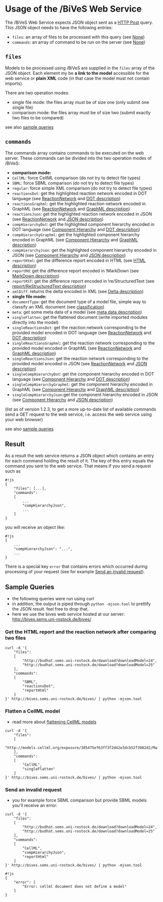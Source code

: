 Usage of the /BiVeS Web Service 
================================
The /BiVeS Web Service expects JSON object sent as a [HTTP Post](https://en.wikipedia.org/wiki/POST_%28HTTP%29) query. This JSON object needs to have the following entries:
* ```files```: an array of files to be processed with this query (see [None](#files))
* ```commands```: an array of command to be run on the server (see [None](#commands))

```files``` 
-----------------------------------------------------------------------------------
Models to be processed using /BiVeS are supplied in the ```files``` array of the JSON object. Each element my be **a link to the model** accessible for the web service or **plain XML** code (in that case the model must not contain imports).

There are two operation modes:
* single file mode: the files array must be of size one (only submit one single file)
* comparison mode: the files array must be of size two (submit exactly two files to be compared)

see also [sample queries](#//SampleQueries)

```commands``` 
-----------------------------------------------------------------------------------
The commands array contains commands to be executed on the web server. These commands can be divided into the two operation modes of /BiVeS:

* **comparison mode:**
 * ```CellML```: force CellML comparison (do not try to detect file types)
 * ```SBML```: force SBML comparison (do not try to detect file types)
 * ```regular```: force simple XML comparison (do not try to detect file types)
 * ```reactionsDot```: get the highlighted reaction network encoded in DOT language (see [ReactionNetwork](http://sems.uni-rostock.de/trac/bives-core/wiki///ReactionNetwork) and [DOT description](http://sems.uni-rostock.de/trac/bives/wiki///DotFormatDescription))
 * ```reactionsGraphml```: get the highlighted reaction network encoded in GraphML (see [ReactionNetwork](http://sems.uni-rostock.de/trac/bives-core/wiki///ReactionNetwork) and [GraphML description](http://sems.uni-rostock.de/trac/bives/wiki///GraphmlFormatDescription))
 * ```reactionsJson```: get the highlighted reaction network encoded in JSON (see [ReactionNetwork](http://sems.uni-rostock.de/trac/bives-core/wiki///ReactionNetwork) and [JSON description](http://sems.uni-rostock.de/trac/bives/wiki///JsonGraphFormatDescription))
 * ```compHierarchyDot```: get the highlighted component hierarchy encoded in DOT language (see [Component Hierarchy](http://sems.uni-rostock.de/trac/bives-core/wiki///HierarchyNetwork) and [DOT description](http://sems.uni-rostock.de/trac/bives/wiki///DotFormatDescription))
 * ```compHierarchyGraphml```: get the highlighted component hierarchy encoded in GraphML (see [Component Hierarchy](http://sems.uni-rostock.de/trac/bives-core/wiki///HierarchyNetwork) and [GraphML description](http://sems.uni-rostock.de/trac/bives/wiki///GraphmlFormatDescription))
 * ```compHierarchyJson```: get the highlighted component hierarchy encoded in JSON (see [Component Hierarchy](http://sems.uni-rostock.de/trac/bives-core/wiki///HierarchyNetwork) and [JSON description](http://sems.uni-rostock.de/trac/bives/wiki///JsonGraphFormatDescription))
 * ```reportHtml```: get the difference report encoded in HTML (see [HTML description](http://sems.uni-rostock.de/trac/bives-core/wiki///ReportHtml))
 * ```reportMd```: get the difference report encoded in !MarkDown (see [MarkDown description](http://sems.uni-rostock.de/trac/bives-core/wiki///ReportMarkDown))
 * ```reportRST```: get the difference report encoded in !re/StructuredText (see [report/ReStructuredText description](http://sems.uni-rostock.de/trac/bives-core/wiki///ReportReStructuredText))
 * ```xmlDiff```: returns the delta encoded in XML (see [Delta description](http://sems.uni-rostock.de/trac/bives-core/wiki///BivesDelta))
* **single file mode:**
 * ```documentType```: get the document type of a model file, simple way to classify an XML document (see [classification](http://sems.uni-rostock.de/trac/bives/wiki///BivesClassifier))
 * ```meta```: get some meta data of a model (see [meta data description](http://sems.uni-rostock.de/trac/bives/wiki///BivesMeta))
 * ```singleFlatten```: get the flattened document (write imported modules directly into the model) 
 * ```singleReactionsDot```: get the reaction network corresponding to the provided model encoded in DOT language (see [ReactionNetwork](http://sems.uni-rostock.de/trac/bives-core/wiki///ReactionNetwork) and [DOT description](http://sems.uni-rostock.de/trac/bives/wiki///DotFormatDescription))
 * ```singleReactionsGraphml```: get the reaction network corresponding to the provided model encoded in GraphML (see [ReactionNetwork](http://sems.uni-rostock.de/trac/bives-core/wiki///ReactionNetwork) and [GraphML description](http://sems.uni-rostock.de/trac/bives/wiki///GraphmlFormatDescription))
 * ```singleReactionsJson```: get the reaction network corresponding to the provided model encoded in JSON (see [ReactionNetwork](http://sems.uni-rostock.de/trac/bives-core/wiki///ReactionNetwork) and [JSON description](http://sems.uni-rostock.de/trac/bives/wiki///JsonGraphFormatDescription))
 * ```singleCompHierarchyDot```: get the component hierarchy encoded in DOT language (see [Component Hierarchy](http://sems.uni-rostock.de/trac/bives-core/wiki///HierarchyNetwork) and [DOT description](http://sems.uni-rostock.de/trac/bives/wiki///DotFormatDescription))
 * ```singleCompHierarchyGraphml```: get the component hierarchy encoded in GraphML (see [Component Hierarchy](http://sems.uni-rostock.de/trac/bives-core/wiki///HierarchyNetwork) and [GraphML description](http://sems.uni-rostock.de/trac/bives/wiki///GraphmlFormatDescription))
 * ```singleCompHierarchyJson```:get the component hierarchy encoded in JSON (see [Component Hierarchy](http://sems.uni-rostock.de/trac/bives-core/wiki///HierarchyNetwork) and [JSON description](http://sems.uni-rostock.de/trac/bives/wiki///JsonGraphFormatDescription))

(list as of version 1.2.3, to get a more up-to-date list of available commands send a GET request to the web service, i.e. access the web service using your web browser)

see also [sample queries](#//SampleQueries)

Result 
-------
As a result the web service returns a JSON object which contains an entry for each command holding the result of it. The key of this entry equals the command you sent to the web service. That means if you send a request such as

```
#!js
{
	"files": [...],
	"commands":
	[
		...
		"compHierarchyJson",
		...
	]
}
```

you will receive an object like:

```
#!js
{
    ...
    "compHierarchyJson": "...",
    ...
}
```

There is a special key ```error``` that contains errors which occurred during processing of your request (see for example [Send an invalid request](#Sendaninvalidrequest)).

Sample Queries 
---------------
* the following queries were run using curl
* in addition, the output is piped through ```python -mjson.tool``` to prettify the JSON result. feel free to drop that.
* here we use the bives web service hosted at our server: http://bives.sems.uni-rostock.de/bives/

### Get the HTML report and the reaction network after comparing two files 
```
curl -d '{
	"files":
	[
		"http://budhat.sems.uni-rostock.de/download?downloadModel=24",
		"http://budhat.sems.uni-rostock.de/download?downloadModel=25"
	],
	"commands":
	[
		"SBML",
		"reactionsDot",
		"reportHtml"
	]
}' http://bives.sems.uni-rostock.de/bives/ | python -mjson.tool
```


### Flatten a CellML model 
* read more about [flattening CellML models](http://sems.uni-rostock.de/trac/bives-cellml/wiki///FlattenModels)

```
curl -d '{
	"files":
	[
		"http://models.cellml.org/exposure/385475ef63ff3f2d42e3dcb52f3982d2/MainDVad.cellml"
	],
	"commands":
	[
		"CellML",
		"singleFlatten"
	]
}' http://bives.sems.uni-rostock.de/bives/ | python -mjson.tool
```

### Send an invalid request 
* you for example force SBML comparison but provide SBML models you'll receive an error:

```
curl -d '{
	"files":
	[
		"http://budhat.sems.uni-rostock.de/download?downloadModel=24",
		"http://budhat.sems.uni-rostock.de/download?downloadModel=25"
	],
	"commands":
	[
		"CellML",
		"compHierarchyJson",
		"reportHtml"
	]
}' http://bives.sems.uni-rostock.de/bives/ | python -mjson.tool
```

```
#!js
{
    "error": [
        "Error: cellml document does not define a model"
    ]
}
```